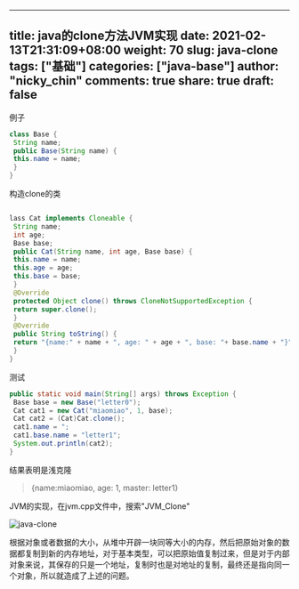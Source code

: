 
---
title: java的clone方法JVM实现
date: 2021-02-13T21:31:09+08:00
weight: 70
slug: java-clone
tags: ["基础"]
categories: ["java-base"]
author: "nicky_chin"
comments: true
share: true
draft: false
---

例子

```java
class Base {
 String name;
 public Base(String name) {
 this.name = name;
 }
}

```

构造clone的类

```java

lass Cat implements Cloneable {
 String name;
 int age;
 Base base;
 public Cat(String name, int age, Base base) {
 this.name = name;
 this.age = age;
 this.base = base;
 }
 @Override
 protected Object clone() throws CloneNotSupportedException {
 return super.clone();
 }
 @Override
 public String toString() {
 return "{name:" + name + ", age: " + age + ", base: "+ base.name + "}";
 }
}

```

测试

```java
public static void main(String[] args) throws Exception {
 Base base = new Base("letter0");
 Cat cat1 = new Cat("miaomiao", 1, base);
 Cat cat2 = (Cat)Cat.clone();
 cat1.name = ";
 cat1.base.name = "letter1";
 System.out.println(cat2);
}

```

结果表明是浅克隆

> {name:miaomiao, age: 1, master: letter1}


JVM的实现，在jvm.cpp文件中，搜索"JVM_Clone"

![java-clone](/media/java-clone/java-clone.jpg)


根据对象或者数据的大小，从堆中开辟一块同等大小的内存，然后把原始对象的数据都复制到新的内存地址，对于基本类型，可以把原始值复制过来，但是对于内部对象来说，其保存的只是一个地址，复制时也是对地址的复制，最终还是指向同一个对象，所以就造成了上述的问题。
